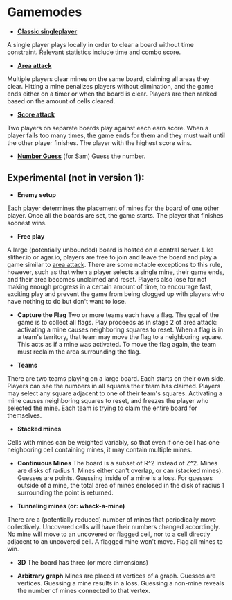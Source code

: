 # Gamemodes

* [**Classic singleplayer**](./singleplayer.md)

A single player plays locally in order to clear a board without time constraint. Relevant statistics
include time and combo score.

* [**Area attack**](./area_attack.md)

Multiple players clear mines on the same board, claiming all areas they clear. Hitting a mine
penalizes players without elimination, and the game ends either on a timer or when the board is
clear. Players are then ranked based on the amount of cells cleared.


* [**Score attack**](./score_attack.md)

Two players on separate boards play against each earn score. When a player fails too many times, the
game ends for them and they must wait until the other player finishes. The player with the highest
score wins.

* [**Number Guess**](./number_guess.md) (for Sam)
Guess the number.

## Experimental (not in version 1):

* **Enemy setup**

Each player determines the placement of mines for the board of one other player. Once all the
boards are set, the game starts. The player that finishes soonest wins.

* **Free play**

A large (potentially unbounded) board is hosted on a central server. Like slither.io or agar.io,
players are free to join and leave the board and play a game similar to [area
attack](./area_attack.md). There are some notable exceptions to this rule, however, such as that
when a player selects a single mine, their game ends, and their area becomes unclaimed and reset. Players also lose for not making enough progress in a certain amount of time, to encourage fast, exciting play and prevent the game from being clogged up with players who have nothing to do but don't want to lose.


* **Capture the Flag**
Two or more teams each have a flag. The goal of the game is to collect all flags. Play proceeds as in stage 2 of area attack: activating a mine causes neighboring squares to reset. When a flag is in a team's territory, that team may move the flag to a neighboring square. This acts as if a mine was activated. To move the flag again, the team must reclaim the area surrounding the flag.


* **Teams**

There are two teams playing on a large board. Each starts on their own side. Players can see the numbers in all squares their team has claimed. Players may select any square adjacent to one of their team's squares. Activating a mine causes neighboring squares to reset, and freezes the player who selected the mine. Each team is trying to claim the entire board for themselves.

* **Stacked mines**

Cells with mines can be weighted variably, so that even if one cell has one neighboring cell
containing mines, it may contain multiple mines.

* **Continuous Mines**
The board is a subset of R^2 instead of Z^2. Mines are disks of radius 1. Mines either can't overlap, or can (stacked mines). Guesses are points. Guessing inside of a mine is a loss. For guesses outside of a mine, the total area of mines enclosed in the disk of radius 1 surrounding the point is returned.

* **Tunneling mines (or: whack-a-mine)**

There are a (potentially reduced) number of mines that periodically move collectively. Uncovered
cells will have their numbers changed accordingly. No mine will move to an uncovered or flagged
cell, nor to a cell directly adjacent to an uncovered cell. A flagged mine won't move. Flag all
mines to win.

* **3D**
The board has three (or more dimensions)

* **Arbitrary graph**
Mines are placed at vertices of a graph. Guesses are vertices. Guessing a mine results in a loss. Guessing a non-mine reveals the number of mines connected to that vertex.